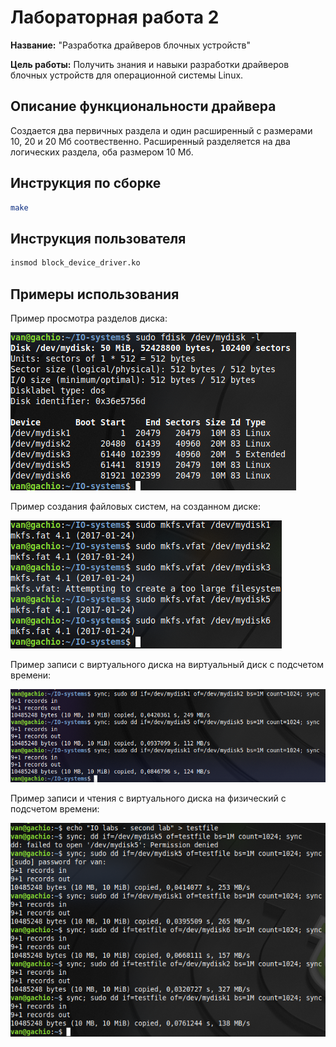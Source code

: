 # Лабораторная работа 2

**Название:** "Разработка драйверов блочных устройств"

**Цель работы:** Получить знания и навыки разработки драйверов блочных устройств для операционной системы Linux.

## Описание функциональности драйвера

Создается два первичных раздела и один расширенный с размерами 10, 20 и 20 Мб соотвественно. Расширенный разделяется на два логических раздела, оба размером 10 Мб.

## Инструкция по сборке

```bash
make
```

## Инструкция пользователя

```bash
insmod block_device_driver.ko
```

## Примеры использования

Пример просмотра разделов диска:

![parts](parts.png)

Пример создания файловых систем, на созданном диске:

![mkfs](mkfs.png)

Пример записи с виртуального диска на виртуальный диск с подсчетом времени:

![in](in.png)

Пример записи и чтения с виртуального диска на физический с подсчетом времени:

![out](out.png)
